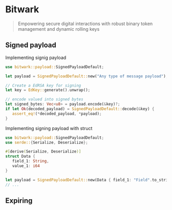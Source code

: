 # Bitwark
> Empowering secure digital interactions with robust binary token management and dynamic rolling keys 

## Signed payload
Implementing signig payload
```Rust
use bitwark::payload::SignedPayloadDefault;

let payload = SignedPayloadDefault::new("Any type of message payload");

// Create a EdRSA key for signing
let key = EdKey::generate().unwrap();

// encode valued into signed bytes
let signed_bytes: Vec<u8> = payload.encode(&key)?;
if let Ok(decoded_payload) = SignedPayloadDefault::decode(&key) {
   assert_eq!(*decoded_payload, *payload);
}

```
Implementing signing payload with struct
```Rust
use bitwark::payload::SignedPayloadDefault;
use serde::{Serialize, Deserialize};

#[derive(Serialize, Deserialize)]
struct Data {
   field_1: String,
   value_1: i64
}

let payload = SignedPayloadDefault::new(Data { field_1: "Field".to_string(), value_1: 10});
// ...
```

## Expiring